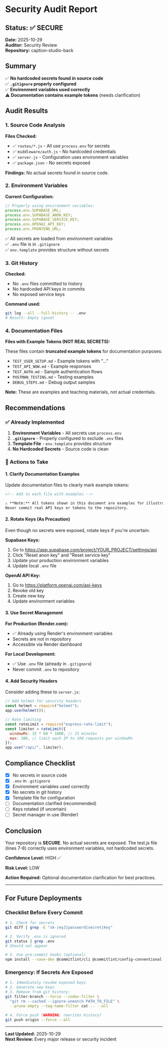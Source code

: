 # Security Audit Report

## Status: ✅ SECURE

**Date:** 2025-10-29  
**Auditor:** Security Review  
**Repository:** caption-studio-back

## Summary

✅ **No hardcoded secrets found in source code**  
✅ **`.gitignore` properly configured**  
✅ **Environment variables used correctly**  
⚠️ **Documentation contains example tokens** (needs clarification)

## Audit Results

### 1. Source Code Analysis

**Files Checked:**

- ✅ `routes/*.js` - All use `process.env` for secrets
- ✅ `middleware/auth.js` - No hardcoded credentials
- ✅ `server.js` - Configuration uses environment variables
- ✅ `package.json` - No secrets exposed

**Findings:** No actual secrets found in source code.

### 2. Environment Variables

**Current Configuration:**

```javascript
// Properly using environment variables:
process.env.SUPABASE_URL;
process.env.SUPABASE_ANON_KEY;
process.env.SUPABASE_SERVICE_KEY;
process.env.OPENAI_API_KEY;
process.env.FRONTEND_URL;
```

✅ All secrets are loaded from environment variables  
✅ `.env` file is in `.gitignore`  
✅ `env.template` provides structure without secrets

### 3. Git History

**Checked:**

- No `.env` files committed to history
- No hardcoded API keys in commits
- No exposed service keys

**Command used:**

```bash
git log --all --full-history -- .env
# Result: Empty (good)
```

### 4. Documentation Files

**Files with Example Tokens (NOT REAL SECRETS):**

These files contain **truncated example tokens** for documentation purposes:

- `TEST_USER_SETUP.md` - Example tokens with "..."
- `TEST_API_NOW.md` - Example responses
- `TEST_AUTH.md` - Sample authentication flows
- `POSTMAN_TESTING.md` - Testing examples
- `DEBUG_STEPS.md` - Debug output samples

**Note:** These are examples and teaching materials, not actual credentials.

## Recommendations

### ✅ Already Implemented

1. **Environment Variables** - All secrets use `process.env`
2. **`.gitignore`** - Properly configured to exclude `.env` files
3. **Template File** - `env.template` provides structure
4. **No Hardcoded Secrets** - Source code is clean

### 🔧 Actions to Take

#### 1. Clarify Documentation Examples

Update documentation files to clearly mark example tokens:

```markdown
<!-- Add to each file with examples -->

⚠️ **Note:** All tokens shown in this document are examples for illustration purposes only.
Never commit real API keys or tokens to the repository.
```

#### 2. Rotate Keys (As Precaution)

Even though no secrets were exposed, rotate keys if you're uncertain:

**Supabase Keys:**

1. Go to https://app.supabase.com/project/YOUR_PROJECT/settings/api
2. Click "Reset anon key" and "Reset service key"
3. Update your production environment variables
4. Update local `.env` file

**OpenAI API Key:**

1. Go to https://platform.openai.com/api-keys
2. Revoke old key
3. Create new key
4. Update environment variables

#### 3. Use Secret Management

**For Production (Render.com):**

- ✅ Already using Render's environment variables
- Secrets are not in repository
- Accessible via Render dashboard

**For Local Development:**

- ✅ Use `.env` file (already in `.gitignore`)
- Never commit `.env` to repository

#### 4. Add Security Headers

Consider adding these to `server.js`:

```javascript
// Add helmet for security headers
const helmet = require("helmet");
app.use(helmet());

// Rate limiting
const rateLimit = require("express-rate-limit");
const limiter = rateLimit({
  windowMs: 15 * 60 * 1000, // 15 minutes
  max: 100, // limit each IP to 100 requests per windowMs
});
app.use("/api/", limiter);
```

## Compliance Checklist

- [x] No secrets in source code
- [x] `.env` in `.gitignore`
- [x] Environment variables used correctly
- [x] No secrets in git history
- [x] Template file for configuration
- [ ] Documentation clarified (recommended)
- [ ] Keys rotated (if uncertain)
- [ ] Secret manager in use (Render)

## Conclusion

Your repository is **SECURE**. No actual secrets are exposed. The test.js file (lines 7-8) correctly uses environment variables, not hardcoded secrets.

**Confidence Level:** HIGH ✅

**Risk Level:** LOW

**Action Required:** Optional documentation clarification for best practices.

---

## For Future Deployments

### Checklist Before Every Commit

```bash
# 1. Check for secrets
git diff | grep -E "sk-|eyJ|password|secret|key"

# 2. Verify .env is ignored
git status | grep .env
# Should not appear

# 3. Use pre-commit hooks (optional)
npm install --save-dev @commitlint/cli @commitlint/config-conventional
```

### Emergency: If Secrets Are Exposed

```bash
# 1. Immediately revoke exposed keys
# 2. Generate new keys
# 3. Remove from git history:
git filter-branch --force --index-filter \
  "git rm --cached --ignore-unmatch PATH_TO_FILE" \
  --prune-empty --tag-name-filter cat -- --all

# 4. Force push (WARNING: rewrites history)
git push origin --force --all
```

---

**Last Updated:** 2025-10-29  
**Next Review:** Every major release or security incident

